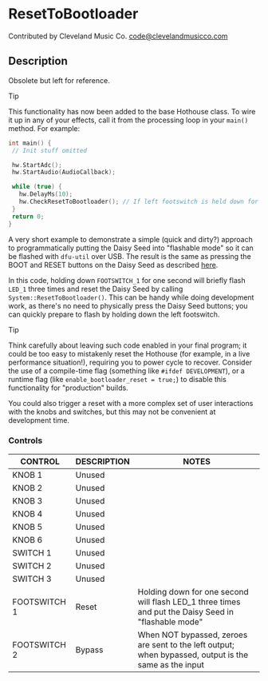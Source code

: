 # ResetToBootloader

Contributed by Cleveland Music Co. <code@clevelandmusicco.com>

## Description

Obsolete but left for reference.

> [!TIP]
> This functionality has now been added to the base Hothouse class. To wire it up in any of your effects, call it from the processing loop in your `main()` method. For example:
>
> ```cpp
> int main() {
>  // Init stuff omitted
>
>  hw.StartAdc();
>  hw.StartAudio(AudioCallback);
>
>  while (true) {
>    hw.DelayMs(10);
>    hw.CheckResetToBootloader(); // If left footswitch is held down for 2 seconds, reset the Daisy Seed
>  }
>  return 0;
> }
> ```

A very short example to demonstrate a simple (quick and dirty?) approach to programmatically putting the Daisy Seed into "flashable mode" so it can be flashed with `dfu-util` over USB. The result is the same as pressing the BOOT and RESET buttons on the Daisy Seed as described [here](https://github.com/electro-smith/DaisyWiki/wiki/1.-Setting-Up-Your-Development-Environment#4a-flashing-the-daisy-via-usb).

In this code, holding down `FOOTSWITCH_1` for one second will briefly flash `LED_1` three times and reset the Daisy Seed by calling `System::ResetToBootloader()`. This can be handy while doing development work, as there's no need to physically press the Daisy Seed buttons; you can quickly prepare to flash by holding down the left footswitch.

> [!TIP]
> Think carefully about leaving such code enabled in your final program; it could be too easy to mistakenly reset the Hothouse (for example, in a live performance situation!), requiring you to power cycle to recover. Consider the use of a compile-time flag (something like `#ifdef DEVELOPMENT`), or a runtime flag (like `enable_bootloader_reset = true;`) to disable this functionality for "production" builds.
>
> You could also trigger a reset with a more complex set of user interactions with the knobs and switches, but this may not be convenient at development time.

### Controls

| CONTROL | DESCRIPTION | NOTES |
|-|-|-|
| KNOB 1 | Unused |  |
| KNOB 2 | Unused |  |
| KNOB 3 | Unused |  |
| KNOB 4 | Unused |  |
| KNOB 5 | Unused |  |
| KNOB 6 | Unused |  |
| SWITCH 1 | Unused |  |
| SWITCH 2 | Unused |  |
| SWITCH 3 | Unused |  |
| FOOTSWITCH 1 | Reset | Holding down for one second will flash LED_1 three times and put the Daisy Seed in "flashable mode" |
| FOOTSWITCH 2 | Bypass | When NOT bypassed, zeroes are sent to the left output; when bypassed, output is the same as the input |
